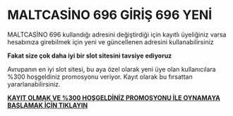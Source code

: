 # MALTCASİNO 696 GİRİŞ 696 YENİ

MALTCASİNO 696 kullandığı adresini değiştirdiği için kayıtlı üyeliğiniz varsa hesabınıza girebilmek için yeni ve güncellenen adresini kullanabilirsiniz

**Fakat size çok daha iyi bir slot sitesini tavsiye ediyoruz**

Avrupanın en iyi slot sitesi, bu aya özel olarak yeni üye olan kullanıcılara %300 hoşgeldiniz promosyonu veriyor. Kayıt olarak bu fırsattan yararlanabilirsiniz.

[**KAYIT OLMAK VE %300 HOŞGELDİNİZ PROMOSYONU İLE OYNAMAYA BAŞLAMAK İÇİN TIKLAYIN**](https://cutt.ly/leWAY7fi)
